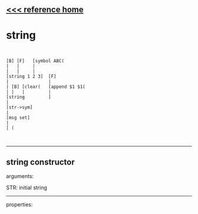 [<<< reference home](ceammc_lib.md)
---

# string

```


[B] [F]   [symbol ABC(
|   |     |
|   |     |
[string 1 2 3]  [F]
|               |
| [B] [clear(   [append $1 $1(
| |   |         |
[string         ]
|
[str->sym]
|
[msg set]
|
[ (

            
```
---
string constructor
---
arguments:

STR: initial string<br>

---
properties:


